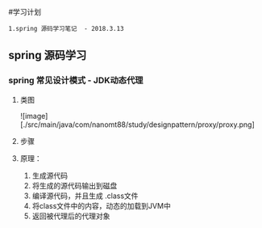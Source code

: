 #学习计划
    
    1.spring 源码学习笔记  - 2018.3.13
    
## spring 源码学习

### spring 常见设计模式 - JDK动态代理
1. 类图
    
    ![image][./src/main/java/com/nanomt88/study/designpattern/proxy/proxy.png]
    
2. 步骤
3. 原理：
    1. 生成源代码
    2. 将生成的源代码输出到磁盘
    3. 编译源代码，并且生成 .class文件
    4. 将class文件中的内容，动态的加载到JVM中
    5. 返回被代理后的代理对象


